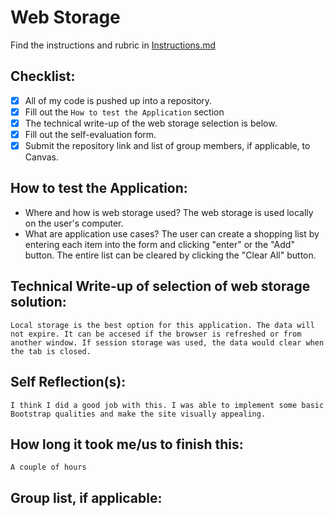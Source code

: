 # Web Storage

Find the instructions and rubric in [Instructions.md](Instructions.md)

## Checklist:

- [x] All of my code is pushed up into a repository.
- [x] Fill out the `How to test the Application` section
- [x] The technical write-up of the web storage selection is below.
- [x] Fill out the self-evaluation form.
- [x] Submit the repository link and list of group members, if applicable, to Canvas.

## How to test the Application:

* Where and how is web storage used?
    The web storage is used locally on the user's computer.
* What are application use cases?
    The user can create a shopping list by entering each item into the form and clicking "enter" or the "Add" button. The entire list can be cleared by clicking the "Clear All" button.

## Technical Write-up of selection of web storage solution:
    Local storage is the best option for this application. The data will not expire. It can be accesed if the browser is refreshed or from another window. If session storage was used, the data would clear when the tab is closed.

## Self Reflection(s):
    I think I did a good job with this. I was able to implement some basic Bootstrap qualities and make the site visually appealing.

## How long it took me/us to finish this:
    A couple of hours

## Group list, if applicable:
